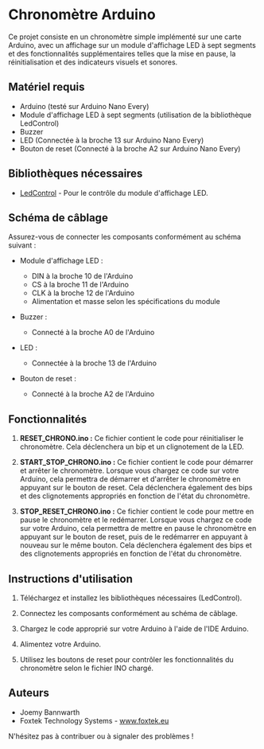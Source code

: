 # Chronomètre Arduino

Ce projet consiste en un chronomètre simple implémenté sur une carte Arduino, avec un affichage sur un module d'affichage LED à sept segments et des fonctionnalités supplémentaires telles que la mise en pause, la réinitialisation et des indicateurs visuels et sonores.

## Matériel requis

- Arduino (testé sur Arduino Nano Every)
- Module d'affichage LED à sept segments (utilisation de la bibliothèque LedControl)
- Buzzer
- LED (Connectée à la broche 13 sur Arduino Nano Every)
- Bouton de reset (Connecté à la broche A2 sur Arduino Nano Every)

## Bibliothèques nécessaires

- [LedControl](https://github.com/wayoda/LedControl) - Pour le contrôle du module d'affichage LED.

## Schéma de câblage

Assurez-vous de connecter les composants conformément au schéma suivant :

- Module d'affichage LED :
  - DIN à la broche 10 de l'Arduino
  - CS à la broche 11 de l'Arduino
  - CLK à la broche 12 de l'Arduino
  - Alimentation et masse selon les spécifications du module

- Buzzer :
  - Connecté à la broche A0 de l'Arduino

- LED :
  - Connectée à la broche 13 de l'Arduino

- Bouton de reset :
  - Connecté à la broche A2 de l'Arduino

## Fonctionnalités

1. **RESET_CHRONO.ino :** Ce fichier contient le code pour réinitialiser le chronomètre. Cela déclenchera un bip et un clignotement de la LED.

2. **START_STOP_CHRONO.ino :** Ce fichier contient le code pour démarrer et arrêter le chronomètre. Lorsque vous chargez ce code sur votre Arduino, cela permettra de démarrer et d'arrêter le chronomètre en appuyant sur le bouton de reset. Cela déclenchera également des bips et des clignotements appropriés en fonction de l'état du chronomètre.

3. **STOP_RESET_CHRONO.ino :** Ce fichier contient le code pour mettre en pause le chronomètre et le redémarrer. Lorsque vous chargez ce code sur votre Arduino, cela permettra de mettre en pause le chronomètre en appuyant sur le bouton de reset, puis de le redémarrer en appuyant à nouveau sur le même bouton. Cela déclenchera également des bips et des clignotements appropriés en fonction de l'état du chronomètre.

## Instructions d'utilisation

1. Téléchargez et installez les bibliothèques nécessaires (LedControl).

2. Connectez les composants conformément au schéma de câblage.

3. Chargez le code approprié sur votre Arduino à l'aide de l'IDE Arduino.

4. Alimentez votre Arduino.

5. Utilisez les boutons de reset pour contrôler les fonctionnalités du chronomètre selon le fichier INO chargé.

## Auteurs

- Joemy Bannwarth
- Foxtek Technology Systems - www.foxtek.eu

N'hésitez pas à contribuer ou à signaler des problèmes !
